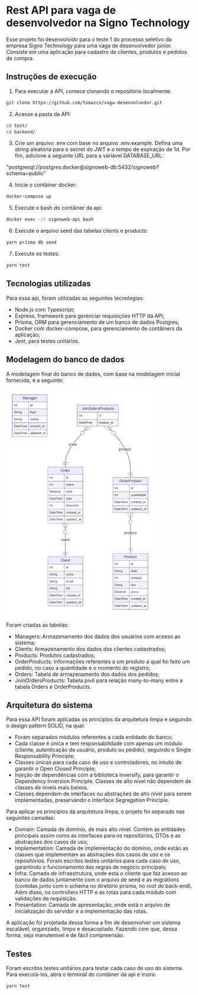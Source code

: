 # Rest API para vaga de desenvolvedor na Signo Technology

Esse projeto foi desenvolvido para o teste 1 do processo seletivo da empresa Signo Technology para uma vaga de desenvolvedor júnior. Consiste em uma aplicação para cadastro de clientes, produtos e pedidos de compra.

## Instruções de execução


1. Para executar a API, comece clonando o repositório localmente:


```bash
git clone https://github.com/tomazcx/vaga-desenvolvedor.git
```


2. Acesse a pasta da API:


```bash
cd test/
cd backend/
```

3. Crie um arquivo .env com base no arquivo .env.example. Defina uma string aleatória para o secret do JWT e o tempo de expiração de 1d.
Por fim, adicione a seguinte URL para a variável DATABASE_URL:

"postgresql://postgres:docker@signoweb-db:5432/signoweb?schema=public"


4. Inicie o contâiner docker:


```bash
docker-compose up
```


5. Execute o bash do contâiner da api:


```bash
docker exec -it signoweb-api bash
```


6. Execute o arquivo seed das tabelas clients e products:


```bash
yarn prisma db seed
```


7. Execute os testes:


```bash
yarn test
```


## Tecnologias utilizadas

Para essa api, foram utilizadas as seguintes tecnologias:

- Node.js com Typescript;
- Express, framework para gerenciar requisições HTTP da API;
- Prisma, ORM para gerenciamento de um banco de dados Postgres;
- Docker com docker-compose, para gerenciamento de contâiners da aplicação;
- Jest, para testes unitários.

## Modelagem do banco de dados

A modelagem final do banco de dados, com base na modelagem inicial fornecida, é a seguinte:

<img src="./db-model.svg" data-canonical-src="./db-model.svg" width="400" />

Foram criadas as tabelas:

- Managers: Armazenamento dos dados dos usuários com acesso ao sistema;
- Clients: Armazenamento dos dados dos clientes cadastrados;
- Products: Produtos cadastrados;
- OrderProducts: Informações referentes a um produto a qual foi feito um pedido, no caso a quantidade e o momento do registro;
- Orders: Tabela de armazenamento dos dados dos pedidos;
- JoinOrdersProducts: Tabela pivô para relação many-to-many entre a tabela Orders e OrderProducts.

## Arquitetura do sistema

Para essa API foram aplicadas os princípios da arquitetura limpa e seguindo o design pattern SOLID, na qual:

- Foram separados módulos referentes a cada entidade do banco;
- Cada classe é única e tem responsabilidade com apenas um módulo (cliente, autenticação de usuário, produto ou pedido), seguindo o Single Responsability Principle;
- Classes únicas para cada caso de uso e controladores, no intuito de garantir o Open Closed Principle;
- Injeção de dependências com a biblioteca Inversify, para garantir o Dependency Inversion Principle. Classes de alto nível não dependem de classes de níveis mais baixos.
- Classes dependem de interfaces ou abstrações de alto nível para serem implementadas, preservando o Interface Segregation Principle.

Para aplicar os princípios da arquitetura limpa, o projeto foi separado nas seguintes camadas:

- Domain: Camada de domínio, de mais alto nível. Contém as entidades principais assim como as interfaces para os repositórios, DTOs e as abstrações dos casos de uso;
- Implementation: Camada de implementação do domínio, onde estão as classes que implementam as abstrações dos casos de uso e os repositórios. Foram escritos testes unitários para cada caso de uso, garantindo o funcionamento das regras de negócio principais;
- Infra: Camada de infraestrutura, onde está o cliente que faz acesso ao banco de dados juntamente com o arquivo de seed e as migrations (contidas junto com o schema no diretório prisma, no root do back-end). Além disso, os controllers HTTP e as rotas para cada módulo com validações de requisição.
- Presentation: Camada de apresentação, onde está o arquivo de inicialização do servidor e a implementação das rotas.

A aplicação foi projetada dessa forma a fim de desenvolver um sistema escalável, organizado, limpo e desacoplado. Fazendo com que, dessa forma, seja manutenível e de fácil compreensão.

## Testes

Foram escritos testes unitários para testar cada caso de uso do sistema. Para executá-los, abra o terminal do contâiner da api e insira:

```bash
yarn test
```
